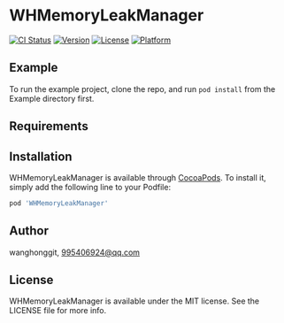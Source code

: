 # WHMemoryLeakManager

[![CI Status](https://img.shields.io/travis/wanghonggit/WHMemoryLeakManager.svg?style=flat)](https://travis-ci.org/wanghonggit/WHMemoryLeakManager)
[![Version](https://img.shields.io/cocoapods/v/WHMemoryLeakManager.svg?style=flat)](https://cocoapods.org/pods/WHMemoryLeakManager)
[![License](https://img.shields.io/cocoapods/l/WHMemoryLeakManager.svg?style=flat)](https://cocoapods.org/pods/WHMemoryLeakManager)
[![Platform](https://img.shields.io/cocoapods/p/WHMemoryLeakManager.svg?style=flat)](https://cocoapods.org/pods/WHMemoryLeakManager)

## Example

To run the example project, clone the repo, and run `pod install` from the Example directory first.

## Requirements

## Installation

WHMemoryLeakManager is available through [CocoaPods](https://cocoapods.org). To install
it, simply add the following line to your Podfile:

```ruby
pod 'WHMemoryLeakManager'
```

## Author

wanghonggit, 995406924@qq.com

## License

WHMemoryLeakManager is available under the MIT license. See the LICENSE file for more info.
